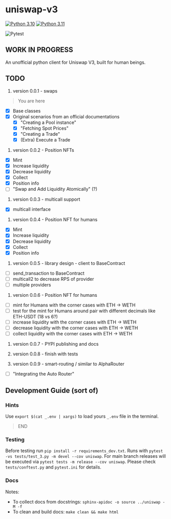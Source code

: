 # uniswap-v3

[![Python 3.10](https://img.shields.io/badge/python-3.10-blue.svg?logo=python)](https://www.python.org/downloads/release/python-310/)
[![Python 3.11](https://img.shields.io/badge/python-3.11-blue.svg?logo=python)](https://www.python.org/downloads/release/python-311/)

![Pytest](https://github.com/valentinmk/uniswap-v3/actions/workflows/pytest.yaml/badge.svg)

## WORK IN PROGRESS

An unofficial python client for Uniswap V3, built for human beings.

## TODO

1. version 0.0.1 - swaps

> You are here

- [x] Base classes
- [x] Original scenarios from an official documentations
  - [x] "Creating a Pool instance"
  - [x] "Fetching Spot Prices"
  - [x] "Creating a Trade"
  - [x] (Extra) Execute a Trade

1. version 0.0.2 - Position NFTs

- [x] Mint
- [x] Increase liquidity
- [x] Decrease liquidity
- [x] Collect
- [x] Position info
- [ ] "Swap and Add Liquidity Atomically" (?)

1. version 0.0.3 - multicall support

- [x] multicall interface

1. version 0.0.4 - Position NFT for humans

- [x] Mint
- [x] Increase liquidity
- [x] Decrease liquidity
- [x] Collect
- [x] Position info

1. version 0.0.5 - library design - client to BaseContract

- [ ] send_transaction to BaseContract
- [ ] multicall2 to decrease RPS of provider
- [ ] multiple providers

1. version 0.0.6 - Position NFT for humans

- [ ] mint for Humans with the corner cases with ETH -> WETH
- [ ] test for the mint for Humans around pair with different decimals like ETH-USDT (18 vs 6?)
- [ ] increase liquidity with the corner cases with ETH -> WETH
- [ ] decrease liquidity with the corner cases with ETH -> WETH
- [ ] collect liquidity with the corner cases with ETH -> WETH

1. version 0.0.7 - PYPI publishing and docs

1. version 0.0.8 - finish with tests
1. version 0.0.9 - smart-routing / similar to AlphaRouter

- [ ] "Integrating the Auto Router"

## Development Guide (sort of)

### Hints

Use `export $(cat _.env | xargs)` to load yours `_.env` file in the terminal.
> END

### Testing

Before testing run `pip install -r requirements_dev.txt`.
Runs with `pytest -vs tests/test_3.py -m devel --cov uniswap`.
For main branch releases will be executed via `pytest tests -m release --cov uniswap`.
Please check `tests/conftest.py` and `pytest.ini` for details.

### Docs

Notes:

- To collect docs from docstrings: `sphinx-apidoc -o source ../uniswap -M -f`
- To clean and build docs: `make clean && make html`
